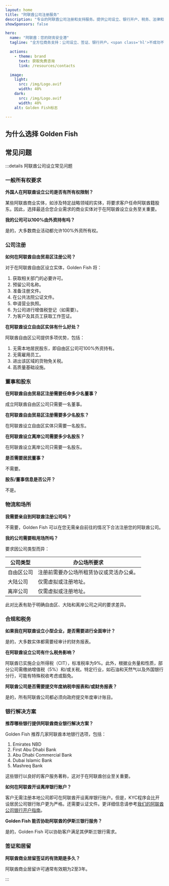 ```yaml
---
layout: home
title: "阿联酋公司注册服务"
description: "专业的阿联酋公司注册和支持服务。提供公司设立、银行开户、税务、法律和签证解决方案。仅在获批后收费。"
showSponsors: false

hero:
  name: "阿联酋：您的财务安全港"
  tagline: "全方位商务支持：公司设立、签证、银行开户。<span class='hl'>不成功不收费</span>。"

  actions:
    - theme: brand
      text: 获取免费咨询
      link: /resources/contacts

  image:
    light:
      src: /img/Logo.avif
      width: 40%
    dark:
      src: /img/Logo.avif
      width: 40%
    alt: Golden Fish标志

---
```


<FeatureCards :features="[
  {
    title: '公司设立指南',
    details: '完整指导在**Free Zone、offshore、Mainland、branch**设立公司。',
    items: [
      'Free Zone和Mainland可100%外资持股',
      '低税率 - 仅9%企业所得税',
      '无外汇管制 - 资金汇出便捷'
    ],
    linkText: '了解更多',
    link: '/uae-business/offer/company-registration/',
    icon: {
      light: '/img/iStock-2051326997.avif',
      dark: '/img/iStock-1448478309.jpg',
      alt: '公司设立指南'
    }
  },
  {
    title: '银行账户开户',
    details: '在阿联酋信誉良好的银行轻松开设企业或个人账户。',
    items: [
      '政府审批全程PRO服务',
      '完整银行服务包设置',
      '**96%成功率**',
    ],
    linkText: '了解更多',
    link: '/uae-business/offer/banking/',
    icon: {
      light: '/img/iStock-2153786564.avif',
      dark: '/img/iStock-2166793628.avif',
      alt: '银行服务'
    }
  },
  {
    title: 'Golden Visa与居留',
    details: '通过无缝申请流程获取阿联酋**Golden Visa**长期居留。',
    items: [
      '**无需每6个月入境阿联酋**',
      '有效期10年，符合条件可续签',
      '92%成功率',
    ],
    linkText: '了解更多',
    link: '/uae-business/offer/golden-visa/',
    icon: {
      light: '/img/iStock-1312241253.avif',
      dark: '/img/ILONMASKID.webp',
      alt: '签证服务'
    }
  },
]" />

<FeatureCards :features="[
  {
    title: '合规服务',
    details: '我们的专家指导您完成阿联酋复杂的监管要求，包括ESR报告和UBO申报。',
    items: [],
    linkText: '了解更多',
    link: '/uae-business/company-registration/Protect-Your-Business',
    icon: {
      light: '/img/iStock-1299393716.avif',
      dark: '/img/iStock-2149731304.avif',
      alt: '合规服务'
    }
  },
  {
    title: '企业税务与增值税',
    details: '专业建议确保符合联邦税务局(FTA)的企业税和增值税义务。',
    items: [],
    linkText: '了解更多',
    link: '/uae-business/company-registration/accounting-legal',
    icon: {
      light: '/img/iStock-1018285934.avif',
      dark: '/img/iStock-584576538.avif',
      alt: '税务服务'
    }
  },
  {
    title: '法律服务',
    details: '法律团队就阿联酋并购、公司重组、融资和争议解决等法律提供咨询。',
    items: [],
    linkText: '了解更多',
    link: '/uae-business/company-registration/Protect-Your-Business',
    icon: {
      light: '/img/iStock-650045508.avif',
      dark: '/img/iStock-1498627598.avif',
      alt: '法律服务'
    }
  },
  {
    title: '会计与工资服务',
    details: '我们的会计师管理财务，提供记账、对账、工资发放和审计支持，节省雇佣成本。',
    items: [],
    linkText: '了解更多',
    link: '/resources/contacts',
    icon: {
      light: '/img/iStock-1022793868.avif',
      dark: '/img/iStock-1320130292.jpg',
      alt: '会计服务'
    }
  },
]" />

## 为什么选择 Golden Fish

<BenefitsList :features="[
  {
    icon: '🏢',
    title: '阿联酋本地专业知识',
    text: '迪拜专业团队为您提供全程专业指导。'
  },
  {
    icon: '📊',
    title: '成功率有保证',
    text: '通过我们的优质服务，签证、银行账户和公司注册的审批成功率超过90%，已成功办理数百个案例。'
  },
  {
    icon: '💸',
    title: '**成功付费制**',
    text: '[仅在获得批准后付费](/uae-business/benefits/success-based-fees)。完全透明，绝无隐藏费用。'
  },
]" />

## 常见问题

:::details 阿联酋公司设立常见问题

### 一般所有权要求

**外国人在阿联酋设立公司是否有所有权限制？**

某些阿联酋商业实体，如涉及特定战略领域的实体，将要求客户任命阿联酋籍股东。因此，选择最适合您企业需求的商业实体对于在阿联酋设立业务至关重要。

**我的公司可以100%由外资持有吗？**

是的，大多数商业活动都允许100%外资所有权。

### 公司注册

**如何在阿联酋自由贸易区注册公司？**

对于在阿联酋自由区设立实体，Golden Fish 将：

1. 获取相关部门的必要许可。
2. 预留公司名称。
3. 准备注册文件。
4. 在公共法院公证文件。
5. 申请营业执照。
6. 为公司进行增值税登记（如需要）。
7. 为客户及其员工获取工作签证。

**在阿联酋设立自由区实体有什么好处？**

阿联酋自由区公司提供多项优势，包括：

1. 无需本地居民股东，即自由区公司可100%外资持有。
2. 无需雇用员工。
3. 进出该区域的货物免关税。
4. 高质量基础设施。

### 董事和股东

**在阿联酋自由贸易区注册需要任命多少名董事？**

成立阿联酋自由区公司只需要一名董事。

**在阿联酋自由贸易区注册需要多少名股东？**

在阿联酋设立自由区实体只需要一名股东。

**在阿联酋设立离岸公司需要多少名股东？**

在阿联酋设立离岸公司只需要一名股东。

**是否需要居民董事？**

不需要。

**股东/董事信息是否公开？**

不是。

### 物流和场所

**我需要亲自到阿联酋注册公司吗？**

不需要，Golden Fish 可以在您无需亲自前往的情况下合法注册您的阿联酋公司。

**我的公司需要租用场所吗？**

要求因公司类型而异：

| 公司类型 | 办公场所要求 |
| -------- | ------------ |
| 自由区公司 | 注册前需要办公场所租赁协议或灵活办公桌。 |
| 大陆公司 | 仅需虚拟或注册地址。 |
| 离岸公司 | 仅需虚拟或注册地址。 |

此对比表有助于明确自由区、大陆和离岸公司之间的要求差异。

### 合规和税务

**如果我在阿联酋设立小型企业，是否需要进行全面审计？**

是的，大多数实体都需要经审计的财务报表。

**在阿联酋设立公司有什么税务影响？**

阿联酋已实施企业所得税（CIT），标准税率为9%。此外，根据业务量和性质，部分公司需缴纳增值税（5%）和/或关税。特定行业，如石油和天然气以及外国银行分行，可能有特殊税收考虑或豁免。

**阿联酋公司是否需要提交年度纳税申报表和/或财务报表？**

是的，所有阿联酋公司都必须向政府提交年度审计账目。

### 银行解决方案

**推荐哪些银行提供阿联酋商业银行解决方案？**

Golden Fish 推荐几家阿联酋本地银行选项，包括：

1. Emirates NBD
2. First Abu Dhabi Bank
3. Abu Dhabi Commercial Bank
4. Dubai Islamic Bank
5. Mashreq Bank

这些银行以良好的客户服务著称，这对于在阿联酋创业至关重要。

**如何在阿联酋开设离岸银行账户？**

客户无需注册本地公司即可在阿联酋开设离岸银行账户。但是，KYC程序会比开设居民公司银行账户更为严格。还需要认证文件。更详细信息请参考[我们的阿联酋公司银行开户指南](./uae-business/company-registration/banking)。

**Golden Fish 能否协助阿联酋的伊斯兰银行服务？**

是的，Golden Fish 可以协助客户满足其伊斯兰银行需求。

### 签证和居留

**阿联酋商业居留签证的有效期是多久？**

阿联酋商业居留许可通常有效期为2至3年。

:::